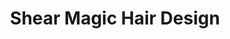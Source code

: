 ---
title: "Shear Magic Hair Design"
url: /christchurch/shear-magic-hair-design/
shop: hairdresser
---